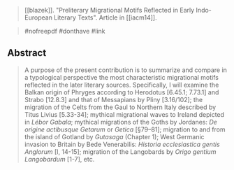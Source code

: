 > [[blazek]]. "Preliterary Migrational Motifs Reflected in Early Indo-European Literary Texts". Article in [[iacm14]].

> #nofreepdf 
> #donthave 
> #link 

## Abstract
> A purpose of the present contribution is to summarize and compare in a typological perspective the most characteristic migrational motifs reflected in the later literary sources. Specifically, I will examine the Balkan origin of Phryges according to Herodotus [6.45.1; 7.73.1] and Strabo [12.8.3] and that of Messapians by Pliny [3.16/102]; the migration of the Celts from the Gaul to Northern Italy described by Titus Livius [5.33-34]; mythical migrational waves to Ireland depicted in *Lébor Gabala*; mythical migrations of the Goths by Jordanes: *De origine actibusque Getarum* or *Getica* [§79–81]; migration to and from the island of Gotland by *Gutasaga* (Chapter 1); West Germanic invasion to Britain by Bede Venerabilis: *Historia ecclesiastica gentis Anglorum* [I, 14-15]; migration of the Langobards by *Origo gentium Langobardum* [1-7], etc.